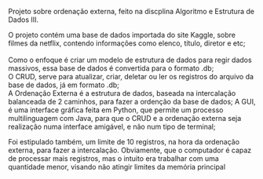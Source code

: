 Projeto sobre ordenação externa, feito na discplina Algoritmo e Estrutura de Dados III.

O projeto contém uma base de dados importada do site Kaggle, sobre filmes da netflix, contendo informações como elenco, título, diretor e etc;<br><br>
Como o enfoque é criar um modelo de estrutura de dados para regir dados massivos, essa base de dados é convertida para o formato .db;<br>
O CRUD, serve para atualizar, criar, deletar ou ler os registros do arquivo da base de dados, já em formato .db;<br>
A Ordenação Externa é a estrutura de dados, baseada na intercalação balanceada de 2 caminhos, para fazer a ordenção da base de dados;
A GUI, é uma interface gráfica feita em Python, que permite um processo multilinguagem com Java, para que o CRUD e a ordenação externa seja realização numa interface amigável, e não num tipo de terminal;<br>

Foi estipulado também, um limite de 10 registros, na hora da ordenação externa, para fazer a intercalação. Obviamente, que o computador é capaz de processar mais registros, mas o intuito era trabalhar com uma quantidade menor, visando não atingir limites da memória principal
